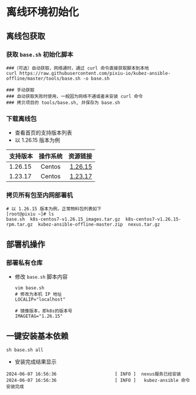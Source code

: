 # 离线环境初始化

## 离线包获取
### 获取 `base.sh` 初始化脚本
```shell
###（可选）自动获取，网络通时，通过 curl 命令直接获取脚本到本地
curl https://raw.githubusercontent.com/pixiu-io/kubez-ansible-offline/master/tools/base.sh -o base.sh

### 手动获取
### 自动获取失败时使用，一般因为网络不通或者未安装 curl 命令
### 拷贝项目的 tools/base.sh, 并保存为 base.sh
```

### 下载离线包
- 查看首页的支持版本列表
- 以 1.26.15 版本为例

| 支持版本 | 操作系统 | 资源链接 |
| :---        |    :----:     |          ---: |
| 1.26.15     | Centos | [1.26.15](docs/install/resource.md)   |
| 1.23.17     | Centos  | [1.23.17](docs/install/resource.md)   |

### 拷贝所有包至内网部署机
```shell
# 以 1.26.15 版本为例，正常物料包列表如下
[root@pixiu ~]# ls
base.sh  k8s-centos7-v1.26.15_images.tar.gz  k8s-centos7-v1.26.15-rpm.tar.gz  kubez-ansible-offline-master.zip  nexus.tar.gz
```

## 部署机操作

### 部署私有仓库
- 修改 `base.sh` 脚本内容
  ```shell
  vim base.sh
  # 修改为本机 IP 地址
  LOCALIP="localhost"

  # 镜像版本，即k8s的版本号
  IMAGETAG="1.26.15"
  ```

## 一键安装基本依赖
  ```shell
  sh base.sh all
  ```

- 安装完成结果显示
```shell
2024-06-07 16:56:36                      [ INFO ]  nexus服务已经安装
2024-06-07 16:56:36                      [ INFO ]   kubez-ansible 命令安装完成
```
